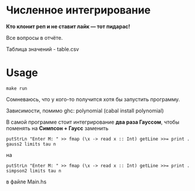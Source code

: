 # Численное интегрирование

**Кто клонит реп и не ставит лайк — тот пидарас!**

Все вопросы в отчёте.

Таблица значений - table.csv

# Usage

```
make run
```

Сомневаюсь, что у кого-то получится хотя бы запустить программу.

Зависимости, помимо ghc: polynomial (cabal install polynomial)

В самой программе стоит интегрирование **два раза Гауссом**, чтобы поменять на **Симпсон + Гаусс** заменить 

```
putStrLn "Enter M: " >> fmap (\x -> read x :: Int) getLine >>= print . gauss2 limits tau n
```

на

```
putStrLn "Enter M: " >> fmap (\x -> read x :: Int) getLine >>= print . simpson2 limits tau n
```

в файле Main.hs
